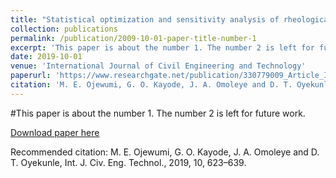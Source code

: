 ```yaml
---
title: "Statistical optimization and sensitivity analysis of rheological models using cassava starch"
collection: publications
permalink: /publication/2009-10-01-paper-title-number-1
excerpt: 'This paper is about the number 1. The number 2 is left for future work.'
date: 2019-10-01
venue: 'International Journal of Civil Engineering and Technology'
paperurl: 'https://www.researchgate.net/publication/330779009_Article_ID_IJCIET_10_01_057_Statistical_Optimization_and_Sensitivity_Analysis_of_Rheological_Models_Using_Cassava_Starch'
citation: 'M. E. Ojewumi, G. O. Kayode, J. A. Omoleye and D. T. Oyekunle, Int. J. Civ. Eng. Technol., 2019, 10, 623–639.'
---
```

#This paper is about the number 1. The number 2 is left for future work.

[Download paper here](https://www.researchgate.net/publication/330779009_Article_ID_IJCIET_10_01_057_Statistical_Optimization_and_Sensitivity_Analysis_of_Rheological_Models_Using_Cassava_Starch)

Recommended citation: M. E. Ojewumi, G. O. Kayode, J. A. Omoleye and D. T. Oyekunle, Int. J. Civ. Eng. Technol., 2019, 10, 623–639.